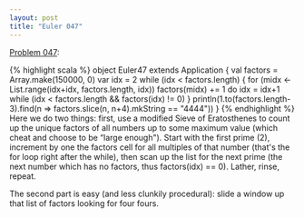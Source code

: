 ```yaml
---
layout: post
title: "Euler 047"
---
```


[Problem 047]\:

{% highlight scala %}
object Euler47 extends Application {
  val factors = Array.make(150000, 0)
  var idx = 2
  while (idx < factors.length) {
    for (midx <- List.range(idx+idx, factors.length, idx)) factors(midx) += 1
    do idx = idx+1
    while (idx < factors.length &amp;&amp; factors(idx) != 0)
  }
  println(1.to(factors.length-3).find(n => factors.slice(n, n+4).mkString == "4444"))
}
{% endhighlight %}
Here we do two things: first, use a modified Sieve of Eratosthenes to count up the unique factors of all numbers up to some maximum value (which cheat and choose to be “large enough"). Start with the first prime (2), increment by one the factors cell for all multiples of that number (that's the for loop right after the while), then scan up the list for the next prime (the next number which has no factors, thus factors(idx) == 0). Lather, rinse, repeat.

The second part is easy (and less clunkily procedural): slide a window up that list of factors looking for four fours.



[Problem 047]: http://projecteuler.net/index.php?section=problems&id=47
